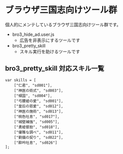 # ブラウザ三国志向けツール群

個人的にメンテしているブラウザ三国志向けツール群です。

* bro3_hide_ad.user.js
  * 広告を非表示にするツールです
* bro3_pretty_skill
  * スキル実行を助けるツールです

## bro3_pretty_skill 対応スキル一覧

```
var skills = [
    ["仁君", "sd001"],
    ["神医の術式", "sd003"],
    ["傾国", "sd004"],
    ["弓腰姫の愛", "sd001"],
    ["皇后の慈愛", "sd012"],
    ["神医の施術", "sd013"],
    ["桃色吐息", "sd017"],
    ["城壁補強", "sd005"],
    ["勇姫督励", "sd018"],
    ["優雅な調べ", "sd011"],
    ["劉備の契り", "sd022"],
    ["酔吟吐息", "sd026"]
];
```
